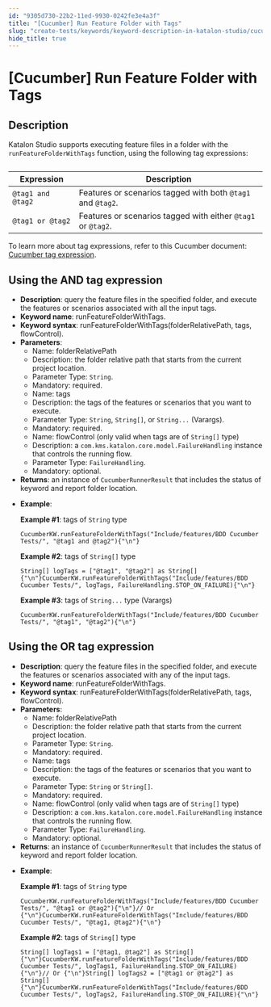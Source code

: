 ```yaml
---
id: "9305d730-22b2-11ed-9930-0242fe3e4a3f"
title: "[Cucumber] Run Feature Folder with Tags"
slug: "create-tests/keywords/keyword-description-in-katalon-studio/cucumber-keywords/cucumber-run-feature-folder-with-tags"
hide_title: true
---
```


# <a id="id_0" class="anchor_top_offset"/><a id="ariaid-title1" class="anchor_top_offset"/>[Cucumber] Run Feature Folder with Tags


## <a id="id_0__id" class="anchor_top_offset"/>Description

              
<p xmlns="http://www.w3.org/1999/xhtml" className="p">Katalon Studio supports executing feature files in a folder with   the <code className="ph codeph">runFeatureFolderWithTags</code> function, using the   following tag expressions:</p> 
      
<table xmlns="http://www.w3.org/1999/xhtml" className="table anchor_top_offset" id="id_0__825e79d7-22b3-4740-8f9c-f1e8962a075c"><caption /><thead className="thead"><tr className><th className="entry anchor_top_offset" id="id_0__825e79d7-22b3-4740-8f9c-f1e8962a075c__entry__1">         <strong className="ph b">Expression</strong>       </th><th className="entry anchor_top_offset" id="id_0__825e79d7-22b3-4740-8f9c-f1e8962a075c__entry__2">         <strong className="ph b">Description</strong>       </th></tr></thead><tbody className="tbody"><tr className><td className="entry" headers="id_0__825e79d7-22b3-4740-8f9c-f1e8962a075c__entry__1 id_0__825e79d7-22b3-4740-8f9c-f1e8962a075c__entry__2 ">         <code className="ph codeph">@tag1 and @tag2</code>       </td><td className="entry" headers="id_0__825e79d7-22b3-4740-8f9c-f1e8962a075c__entry__1 id_0__825e79d7-22b3-4740-8f9c-f1e8962a075c__entry__2 ">Features or scenarios tagged with both <code className="ph codeph">@tag1</code> and         <code className="ph codeph">@tag2</code>.</td></tr><tr className><td className="entry" headers="id_0__825e79d7-22b3-4740-8f9c-f1e8962a075c__entry__1 id_0__825e79d7-22b3-4740-8f9c-f1e8962a075c__entry__2 ">         <code className="ph codeph">@tag1 or @tag2</code>       </td><td className="entry" headers="id_0__825e79d7-22b3-4740-8f9c-f1e8962a075c__entry__1 id_0__825e79d7-22b3-4740-8f9c-f1e8962a075c__entry__2 ">Features or scenarios tagged with either <code className="ph codeph">@tag1</code> or         <code className="ph codeph">@tag2</code>.</td></tr></tbody></table> 
<p xmlns="http://www.w3.org/1999/xhtml" className="p">To learn more about tag expressions, refer to this Cucumber   document: <a className="xref j-external-link" href="https://cucumber.io/docs/cucumber/api/#tag-expressions" target="_blank">Cucumber     tag expression</a>.</p> 
            

## <a id="id_0__id_1" class="anchor_top_offset"/>Using the AND tag expression

              
<ul xmlns="http://www.w3.org/1999/xhtml" className="ul"><li className="li">     <strong className="ph b">Description</strong>: query the feature files in the     specified folder, and execute the features or scenarios associated     with all the input tags.</li><li className="li">     <strong className="ph b">Keyword name</strong>: runFeatureFolderWithTags.</li><li className="li">     <strong className="ph b">Keyword syntax</strong>:     runFeatureFolderWithTags(folderRelativePath, tags,     flowControl).</li><li className="li">     <strong className="ph b">Parameters</strong>:      <ul className="ul"><li className="li">Name: folderRelativePath</li><li className="li">Description: the folder relative path that starts from the         current project location.</li><li className="li">Parameter Type: <code className="ph codeph">String</code>.</li><li className="li">Mandatory: required.</li><li className="li">Name: tags</li><li className="li">Description: the tags of the features or scenarios that you         want to execute.</li><li className="li">Parameter Type: <code className="ph codeph">String</code>, <code className="ph codeph">String[]</code>, or         <code className="ph codeph">String...</code> (Varargs).</li><li className="li">Mandatory: required.</li><li className="li">Name: flowControl (only valid when tags are of         <code className="ph codeph">String[]</code> type)</li><li className="li">Description: a         <code className="ph codeph">com.kms.katalon.core.model.FailureHandling</code> instance         that controls the running flow.</li><li className="li">Parameter Type: <code className="ph codeph">FailureHandling</code>.</li><li className="li">Mandatory: optional.</li></ul>   </li><li className="li">     <strong className="ph b">Returns</strong>: an instance of     <code className="ph codeph">CucumberRunnerResult</code> that includes the status of     keyword and report folder location.</li><li className="li">     <p className="p">       <strong className="ph b">Example</strong>:</p>     <p className="p">       <strong className="ph b">Example #1</strong>: tags of <code className="ph codeph">String</code>       type</p>     <pre className="pre codeblock"><code>CucumberKW.runFeatureFolderWithTags("Include/features/BDD Cucumber Tests/", "@tag1 and @tag2"){"\n"}</code></pre>     <p className="p">       <strong className="ph b">Example #2</strong>: tags of <code className="ph codeph">String[]</code>       type</p>     <pre className="pre codeblock"><code>String[] logTags = ["@tag1", "@tag2"] as String[]{"\n"}CucumberKW.runFeatureFolderWithTags("Include/features/BDD Cucumber Tests/", logTags, FailureHandling.STOP_ON_FAILURE){"\n"}</code></pre>     <p className="p">       <strong className="ph b">Example #3</strong>: tags of <code className="ph codeph">String...</code> type       (Varargs)</p>     <pre className="pre codeblock"><code>CucumberKW.runFeatureFolderWithTags("Include/features/BDD Cucumber Tests/", "@tag1", "@tag2"){"\n"}</code></pre>   </li></ul> 
      

## <a id="id_0__id_2" class="anchor_top_offset"/>Using the OR tag expression

              
<ul xmlns="http://www.w3.org/1999/xhtml" className="ul"><li className="li">     <strong className="ph b">Description</strong>: query the feature files in the     specified folder, and execute the features or scenarios associated     with any of the input tags.</li><li className="li">     <strong className="ph b">Keyword name</strong>: runFeatureFolderWithTags.</li><li className="li">     <strong className="ph b">Keyword syntax</strong>:     runFeatureFolderWithTags(folderRelativePath, tags,     flowControl).</li><li className="li">     <strong className="ph b">Parameters</strong>:      <ul className="ul"><li className="li">Name: folderRelativePath</li><li className="li">Description: the folder relative path that starts from the         current project location.</li><li className="li">Parameter Type: <code className="ph codeph">String</code>.</li><li className="li">Mandatory: required.</li><li className="li">Name: tags</li><li className="li">Description: the tags of the features or scenarios that you         want to execute.</li><li className="li">Parameter Type: <code className="ph codeph">String</code> or         <code className="ph codeph">String[]</code>.</li><li className="li">Mandatory: required.</li><li className="li">Name: flowControl (only valid when tags are of         <code className="ph codeph">String[]</code> type)</li><li className="li">Description: a         <code className="ph codeph">com.kms.katalon.core.model.FailureHandling</code> instance         that controls the running flow.</li><li className="li">Parameter Type: <code className="ph codeph">FailureHandling</code>.</li><li className="li">Mandatory: optional.</li></ul>   </li><li className="li">     <strong className="ph b">Returns</strong>: an instance of     <code className="ph codeph">CucumberRunnerResult</code> that includes the status of     keyword and report folder location.</li><li className="li">     <p className="p">       <strong className="ph b">Example</strong>:</p>     <p className="p">       <strong className="ph b">Example #1</strong>: tags of <code className="ph codeph">String</code>       type</p>     <pre className="pre codeblock"><code>CucumberKW.runFeatureFolderWithTags("Include/features/BDD Cucumber Tests/", "@tag1 or @tag2"){"\n"}// Or {"\n"}CucumberKW.runFeatureFolderWithTags("Include/features/BDD Cucumber Tests/", "@tag1, @tag2"){"\n"}</code></pre>     <p className="p">       <strong className="ph b">Example #2</strong>: tags of <code className="ph codeph">String[]</code>       type</p>     <pre className="pre codeblock"><code>String[] logTags1 = ["@tag1, @tag2"] as String[]{"\n"}CucumberKW.runFeatureFolderWithTags("Include/features/BDD Cucumber Tests/", logTags1, FailureHandling.STOP_ON_FAILURE){"\n"}// Or {"\n"}String[] logTags2 = ["@tag1 or @tag2"] as String[]{"\n"}CucumberKW.runFeatureFolderWithTags("Include/features/BDD Cucumber Tests/", logTags2, FailureHandling.STOP_ON_FAILURE){"\n"}</code></pre>   </li></ul> 
      
